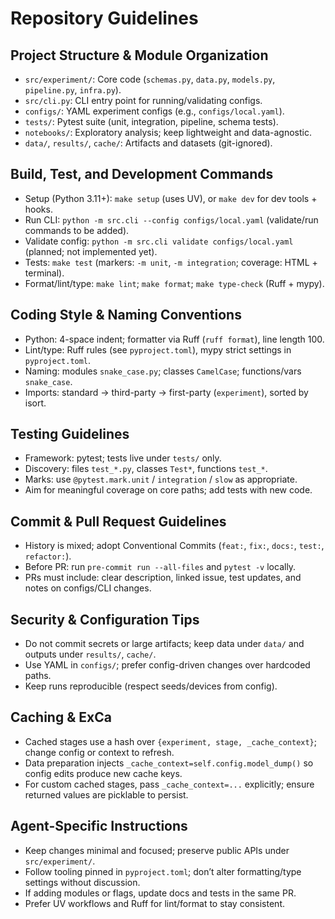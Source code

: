 # Repository Guidelines

## Project Structure & Module Organization
- `src/experiment/`: Core code (`schemas.py`, `data.py`, `models.py`, `pipeline.py`, `infra.py`).
- `src/cli.py`: CLI entry point for running/validating configs.
- `configs/`: YAML experiment configs (e.g., `configs/local.yaml`).
- `tests/`: Pytest suite (unit, integration, pipeline, schema tests).
- `notebooks/`: Exploratory analysis; keep lightweight and data-agnostic.
- `data/`, `results/`, `cache/`: Artifacts and datasets (git-ignored).

## Build, Test, and Development Commands
- Setup (Python 3.11+): `make setup` (uses UV), or `make dev` for dev tools + hooks.
- Run CLI: `python -m src.cli --config configs/local.yaml` (validate/run commands to be added).
- Validate config: `python -m src.cli validate configs/local.yaml` (planned; not implemented yet).
- Tests: `make test` (markers: `-m unit`, `-m integration`; coverage: HTML + terminal).
- Format/lint/type: `make lint`; `make format`; `make type-check` (Ruff + mypy).

## Coding Style & Naming Conventions
- Python: 4-space indent; formatter via Ruff (`ruff format`), line length 100.
- Lint/type: Ruff rules (see `pyproject.toml`), mypy strict settings in `pyproject.toml`.
- Naming: modules `snake_case.py`; classes `CamelCase`; functions/vars `snake_case`.
- Imports: standard → third-party → first-party (`experiment`), sorted by isort.

## Testing Guidelines
- Framework: pytest; tests live under `tests/` only.
- Discovery: files `test_*.py`, classes `Test*`, functions `test_*`.
- Marks: use `@pytest.mark.unit` / `integration` / `slow` as appropriate.
- Aim for meaningful coverage on core paths; add tests with new code.

## Commit & Pull Request Guidelines
- History is mixed; adopt Conventional Commits (`feat:`, `fix:`, `docs:`, `test:`, `refactor:`).
- Before PR: run `pre-commit run --all-files` and `pytest -v` locally.
- PRs must include: clear description, linked issue, test updates, and notes on configs/CLI changes.

## Security & Configuration Tips
- Do not commit secrets or large artifacts; keep data under `data/` and outputs under `results/`, `cache/`.
- Use YAML in `configs/`; prefer config-driven changes over hardcoded paths.
- Keep runs reproducible (respect seeds/devices from config).

## Caching & ExCa
- Cached stages use a hash over `{experiment, stage, _cache_context}`; change config or context to refresh.
- Data preparation injects `_cache_context=self.config.model_dump()` so config edits produce new cache keys.
- For custom cached stages, pass `_cache_context=...` explicitly; ensure returned values are picklable to persist.

## Agent-Specific Instructions
- Keep changes minimal and focused; preserve public APIs under `src/experiment/`.
- Follow tooling pinned in `pyproject.toml`; don’t alter formatting/type settings without discussion.
- If adding modules or flags, update docs and tests in the same PR.
- Prefer UV workflows and Ruff for lint/format to stay consistent.
